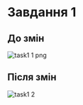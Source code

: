 # Завдання 1

## До змін
![task1 1 png](https://github.com/user-attachments/assets/70315334-7b18-4d2d-b080-3bfcf5f433aa)



## Після змін
![task1 2](https://github.com/user-attachments/assets/21395954-70ab-475f-9014-00b8c2578a7b)
